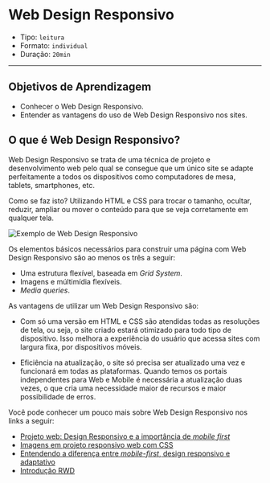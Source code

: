 # Web Design Responsivo

- Tipo: `leitura`
- Formato: `individual`
- Duração: `20min`

***

## Objetivos de Aprendizagem

- Conhecer o Web Design Responsivo.
- Entender as vantagens do uso de Web Design Responsivo nos sites.

## O que é Web Design Responsivo?

Web Design Responsivo se trata de uma técnica de projeto e desenvolvimento web
pelo qual se consegue que um único site se adapte perfeitamente a todos os
dispositivos como computadores de mesa, tablets, smartphones, etc.

Como se faz isto? Utilizando HTML e CSS para trocar o tamanho, ocultar, reduzir,
ampliar ou mover o conteúdo para que se veja corretamente em qualquer tela.

![Exemplo de Web Design
Responsivo](https://camo.githubusercontent.com/006d1973c0743fe6ff1bb3fd1191a5b55e292fe9/68747470733a2f2f64657369676e6d6f646f2e636f6d2f77702d636f6e74656e742f75706c6f6164732f323031312f31302f342e6a7067)

Os elementos básicos necessários para construir uma página com Web Design
Responsivo são ao menos os três a seguir:

- Uma estrutura flexível, baseada em *Grid System*.
- Imagens e múltimídia flexíveis.
- *Media queries*.

As vantagens de utilizar um Web Design Responsivo são:

- Com só uma versão em HTML e CSS são atendidas todas as resoluções de tela, ou
  seja, o site criado estará otimizado para todo tipo de dispositivo. Isso
  melhora a experiência do usuário que acessa sites com largura fixa, por
  dispositivos móveis.

- Eficiência na atualização, o site só precisa ser atualizado uma vez e
  funcionará em todas as plataformas. Quando temos os portais independentes para
  Web e Mobile é necessária a atualização duas vezes, o que cria uma necessidade
  maior de recursos e maior possibilidade de erros.

Você pode conhecer um pouco mais sobre Web Design Responsivo nos links a seguir:

- [Projeto web: Design Responsivo e a importância de *mobile
  first*](https://www.360br.com.br/blog/mobile-first-entenda-importancia-de-ter-um-site-responsivo/)
- [Imagens em projeto responsivo web com
  CSS](https://tableless.com.br/imagens-responsivas-de-alta-performance/)
- [Entendendo a diferença entre *mobile-first*, design responsivo e
  adaptativo](https://medium.com/@fnandaleite/entendendo-as-diferen%C3%A7as-entre-design-responsivo-adaptativo-e-mobile-first-ea3c61fc9181)
- [Introdução RWD](https://www.youtube.com/watch?v=HZfESVi3Ebk)
